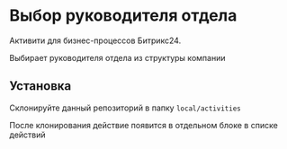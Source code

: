 # Выбор руководителя отдела

Активити для бизнес-процессов Битрикс24.

Выбирает руководителя отдела из структуры компании

## Установка

Склонируйте данный репозиторий в папку `local/activities`

После клонирования действие появится в отдельном блоке в списке действий